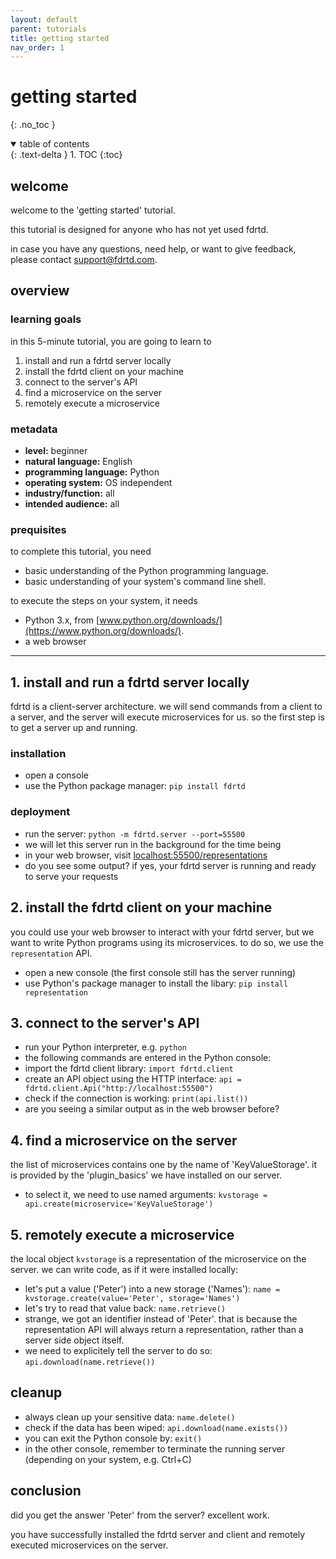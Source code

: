 ```yaml
---
layout: default
parent: tutorials
title: getting started
nav_order: 1
---
```


# getting started
{: .no_toc }

<details open markdown="block">
  <summary>
    table of contents
  </summary>
  {: .text-delta }
1. TOC
{:toc}
</details>


## welcome

welcome to the 'getting started' tutorial.

this tutorial is designed for anyone who has not yet used fdrtd.    

in case you have any questions, need help, or want to give feedback, please contact [support@fdrtd.com](mailto:support@fdrtd.com).

## overview

### learning goals

in this 5-minute tutorial, you are going to learn to
1. install and run a fdrtd server locally
2. install the fdrtd client on your machine
3. connect to the server's API
4. find a microservice on the server
5. remotely execute a microservice

### metadata

* **level:** beginner
* **natural language:** English
* **programming language:** Python
* **operating system:** OS independent
* **industry/function:** all
* **intended audience:** all

### prequisites

to complete this tutorial, you need
* basic understanding of the Python programming language.
* basic understanding of your system's command line shell.

to execute the steps on your system, it needs
* Python 3.x, from [www.python.org/downloads/](https://www.python.org/downloads/).
* a web browser

---

## 1. install and run a fdrtd server locally

fdrtd is a client-server architecture. we will send commands from a client to a server, and the server will execute microservices for us.
so the first step is to get a server up and running.

### installation

* open a console
* use the Python package manager: `pip install fdrtd`

### deployment

* run the server: `python -m fdrtd.server --port=55500`
* we will let this server run in the background for the time being
* in your web browser, visit [localhost:55500/representations](http://localhost:55500/representations)
* do you see some output? if yes, your fdrtd server is running and ready to serve your requests

## 2. install the fdrtd client on your machine

you could use your web browser to interact with your fdrtd server, but we want to write Python programs
using its microservices. to do so, we use the `representation` API.

* open a new console (the first console still has the server running)
* use Python's package manager to install the libary: `pip install representation`

## 3. connect to the server's API

* run your Python interpreter, e.g. `python`
* the following commands are entered in the Python console:
* import the fdrtd client library: `import fdrtd.client`
* create an API object using the HTTP interface: `api = fdrtd.client.Api("http://localhost:55500")`
* check if the connection is working: `print(api.list())`
* are you seeing a similar output as in the web browser before?

## 4. find a microservice on the server

the list of microservices contains one by the name of 'KeyValueStorage'. it is provided by the 'plugin_basics' we have installed on our server.

* to select it, we need to use named arguments: `kvstorage = api.create(microservice='KeyValueStorage')`

## 5. remotely execute a microservice

the local object `kvstorage` is a representation of the microservice on the server.
we can write code, as if it were installed locally:

* let's put a value ('Peter') into a new storage ('Names'): `name = kvstorage.create(value='Peter', storage='Names')`
* let's try to read that value back: `name.retrieve()`
* strange, we got an identifier instead of 'Peter'. that is because the representation API will always
  return a representation, rather than a server side object itself.
* we need to explicitely tell the server to do so: `api.download(name.retrieve())`


## cleanup

* always clean up your sensitive data: `name.delete()`
* check if the data has been wiped: `api.download(name.exists())`
* you can exit the Python console by: `exit()`
* in the other console, remember to terminate the running server (depending on your system, e.g. Ctrl+C)


## conclusion

did you get the answer 'Peter' from the server? excellent work.

you have successfully installed the fdrtd server and client and remotely executed microservices on the server.
